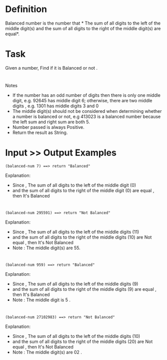 # Definition
Balanced number is the number that * The sum of all digits to the left of the middle digit(s) and the sum of all digits to the right of the middle digit(s) are equal*.

# Task
Given a number, Find if it is Balanced or not . 

#
Notes
* If the number has an odd number of digits then there is only one middle digit, e.g. 92645 has middle digit 6; otherwise, there are two middle digits , e.g. 1301 has middle digits 3 and 0
* The middle digit(s) should not be considered when determining whether a number is balanced or not, e.g 413023 is a balanced number because the left sum and right sum are both 5.
* Number passed is always Positive.
* Return the result as String.

# Input >> Output Examples
```
(balanced-num 7) ==> return "Balanced"
```
Explanation:
* Since , The sum of all digits to the left of the middle digit (0)
* and the sum of all digits to the right of the middle digit (0) are equal , then It's Balanced

#
```
(balanced-num 295591) ==> return "Not Balanced"
```
Explanation:
* Since , The sum of all digits to the left of the middle digits (11)
* and the sum of all digits to the right of the middle digits (10) are Not equal , then It's Not Balanced
* Note : The middle digit(s) are 55.

#
```
(balanced-num 959) ==> return "Balanced"
```
Explanation:
* Since , The sum of all digits to the left of the middle digits (9)
* and the sum of all digits to the right of the middle digits (9) are equal , then It's Balanced
* Note : The middle digit is 5 .

#
```
(balanced-num 27102983) ==> return "Not Balanced"
```
Explanation:
* Since , The sum of all digits to the left of the middle digits (10)
* and the sum of all digits to the right of the middle digits (20) are Not equal , then It's Not Balanced
* Note : The middle digit(s) are 02 .

